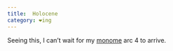 ```yaml
---
title:  Holocene
category: ❤ing
---
```


Seeing this, I can’t wait for my [monome][monome] arc 4 to arrive.

<div class="embed" data-url="http://vimeo.com/21596928"></div>

[monome]: http://monome.org

